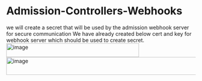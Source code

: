 # Admission-Controllers-Webhooks
we will create a secret that will be used by the admission webhook server for secure communication 
We have already created below cert and key for webhook server which should be used to create secret.
<img width="353" height="37" alt="image" src="https://github.com/user-attachments/assets/9dd22fbc-401a-494e-a966-c1bba61a1612" />
<img width="573" height="48" alt="image" src="https://github.com/user-attachments/assets/b2563e75-990a-419f-ad2d-276fb635008d" />

